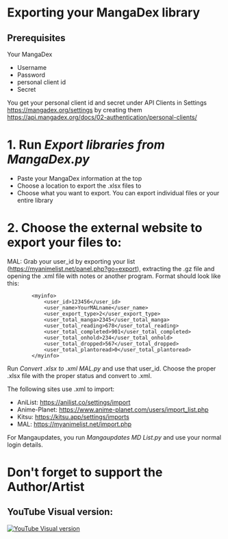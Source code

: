 # Exporting your MangaDex library

## Prerequisites

Your MangaDex
- Username
- Password
- personal client id
- Secret

You get your personal client id and secret under API Clients in Settings https://mangadex.org/settings by creating them https://api.mangadex.org/docs/02-authentication/personal-clients/


# 1. Run *Export libraries from MangaDex.py*

- Paste your MangaDex information at the top
- Choose a location to export the .xlsx files to
- Choose what you want to export. You can export individual files or your entire library


# 2. Choose the external website to export your files to:
MAL: Grab your user_id by exporting your list (https://myanimelist.net/panel.php?go=export), extracting the .gz file and opening the .xml file with notes or another program. Format should look like this:

```
		<myinfo>
			<user_id>123456</user_id>
			<user_name>YourMALname</user_name>
			<user_export_type>2</user_export_type>
			<user_total_manga>2345</user_total_manga>
			<user_total_reading>678</user_total_reading>
			<user_total_completed>901</user_total_completed>
			<user_total_onhold>234</user_total_onhold>
			<user_total_dropped>567</user_total_dropped>
			<user_total_plantoread>0</user_total_plantoread>
		</myinfo>
```

Run *Convert .xlsx to .xml MAL.py* and use that user_id. Choose the proper .xlsx file with the proper status and convert to .xml.

The following sites use .xml to import:

- AniList: https://anilist.co/settings/import
- Anime-Planet: https://www.anime-planet.com/users/import_list.php
- Kitsu: https://kitsu.app/settings/imports
- MAL: https://myanimelist.net/import.php

For Mangaupdates, you run *Mangaupdates MD List.py* and use your normal login details.


# Don't forget to support the Author/Artist
## YouTube Visual version:

[![YouTube Visual version](https://i.ytimg.com/vi/u0VuEufNFfY/maxresdefault.jpg)](https://www.youtube.com/watch?v=u0VuEufNFfY)
